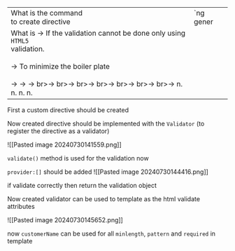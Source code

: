 


|                                                                   |                                                                                                                                               |
| ----------------------------------------------------------------- | ------------------------------------------------------------------------------------------------------------------------- |
| What is the command<br>to create directive                        | `ng gener                                                                                                                                     |
| What is -> If the validation cannot be done only using `HTML5` <br>validation.<br><br>-> To minimize the boiler plate<br><br>->   ->  ->  br>->   br>->   br>->   br>->   br>->   br>->   br>->   n.  n.  n.  n.  |
First a custom directive should be created 

Now created directive should be implemented with the `Validator` 
(to register the directive as a validator)

![[Pasted image 20240730141559.png]]

`validate()` method is used for the validation now

`provider:[]` should be added
![[Pasted image 20240730144416.png]]

if validate correctly then return the validation object

Now created validator can be used to template as the html validate attributes 

![[Pasted image 20240730145652.png]]

now `customerName` can be used for all `minlength`, `pattern` and `required` in template

